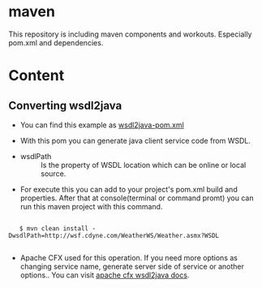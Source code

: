 maven
=====

This repository is including maven components and workouts. Especially pom.xml and dependencies.

Content
=======


Converting wsdl2java
--------------------

- You can find this example as [wsdl2java-pom.xml](https://github.com/ercinakcay/maven/blob/master/wsdl2java-pom.xml)

- With this pom you can generate java client service code from WSDL.

- <dl>
    <dt>wsdlPath</dt>
    <dd>Is the property of WSDL location which can be online or local source.</dd>
  </dl>
 

- For execute this you can add to your project's pom.xml build and properties. After that at console(terminal or command promt) you can run this maven project with this command.
  
```

   $ mvn clean install -DwsdlPath=http://wsf.cdyne.com/WeatherWS/Weather.asmx?WSDL
 
````
- Apache CFX used for this operation. If you need more options as changing service name, generate server side of service or another options.. You can visit [apache cfx wsdl2java docs](https://cxf.apache.org/docs/wsdl-to-java.html).
